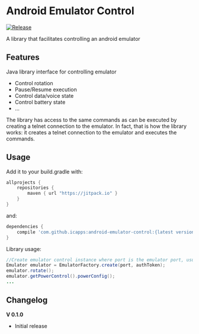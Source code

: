 
# Android Emulator Control

[![Release](https://jitpack.io/v/icapps/android-emulator-control.svg)](https://jitpack.io/icapps/android-emulator-control)

A library that facilitates controlling an android emulator

## Features
Java library interface for controlling emulator
  - Control rotation
  - Pause/Resume execution
  - Control data/voice state
  - Control battery state
  - ...
  
The library has access to the same commands as can be executed by creating a telnet connection to the emulator. In fact,
that is how the library works: it creates a telnet connection to the emulator and executes the commands.

## Usage

Add it to your build.gradle with:
```gradle
allprojects {
    repositories {
        maven { url "https://jitpack.io" }
    }
}
```
and:
```gradle
dependencies {
    compile 'com.github.icapps:android-emulator-control:{latest version}'
}
```

Library usage:
```Java
//Create emulator control instance where port is the emulator port, usually 5554 and authToken is the token stored in ~/.emulator_console_auth_token
Emulator emulator = EmulatorFactory.create(port, authToken);
emulator.rotate();
emulator.getPowerControl().powerConfig();
...
```

## Changelog

**V 0.1.0**
  - Initial release